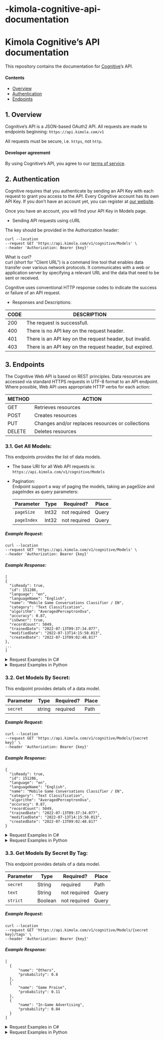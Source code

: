 # -kimola-cognitive-api-documentation
# Kimola Cognitive’s API documentation

  This repository contains the documentation for [Cognitive](https://cognitive.kimola.com)’s API.

  #### Contents

  - [Overview](#1-overview)
  - [Authentication](#2-authentication)
  - [Endpoints](#3-endpoints)

## 1. Overview

  Cognitive’s API is a JSON-based OAuth2 API. All requests are made to endpoints beginning:
  `https://api.kimola.com/v1`

  All requests must be secure, i.e. `https`, not `http`.

  #### Developer agreement

  By using Cognitive’s API, you agree to our [terms of service](https://kimola.com/terms-of-service).


## 2. Authentication

  Cognitive requires that you authenticate by sending an API Key with each request to grant you access to the API.
  Every Cognitive account has its own API Key. If you don’t have an account yet, you can register at [our website](https://kimola.com/cognitive).

  Once you have an account, you will find your API Key in Models page.

  - Sending API requests using cURL

  The key should be provided in the Authorization header:

  ```
  curl --location 
  --request GET 'https://api.kimola.com/v1/cognitive/Models' \
  --header 'Authorization: Bearer {key}'
  ```
  What is curl?\
  curl (short for "Client URL") is a command line tool that enables data transfer over various network protocols. It communicates with a web or       application server by specifying a relevant URL and the data that need to be sent or received.

  Cognitive uses conventional HTTP response codes to indicate the success or failure of an API request.

  *  Responses and Descriptions:

 |   CODE           |  DESCRIPTION                                                    |
 | -----------------|-----------------------------------------------------------------|
 |   200            |	The request is successfull.                                     |
 |   400            |	There is no API key on the request header.                      |
 |   401            |	There is an API key on the request header, but invalid.         |
 |   403            |	There is an API key on the request header, but expired.         |

## 3. Endpoints 

  The Cognitive Web API is based on REST principles.
  Data resources are accessed via standard HTTPS requests in UTF-8 format to an API endpoint. Where possible, Web API uses appropriate HTTP verbs for each action:

  |   METHOD         |  ACTION                                                      |
  |------------------|--------------------------------------------------------------|
  |   GET            |	Retrieves resources                                         |
  |   POST           |	Creates resources                                           |
  |   PUT            |	Changes and/or replaces resources or collections            |
  |   DELETE         |	Deletes resources                                           |

### 3.1. Get All Models: 
  
  This endpoints provides the list of data models.
  - The base URI for all Web API requests is: `https://api.kimola.com/v1/cognitive/Models`
  * Pagination:\
    Endpoint support a way of paging the models, taking an pageSize and pageIndex as query parameters:
  
    | Parameter       | Type     | Required?            |              Place                              |
    | -------------   |----------|----------------------|-------------------------------------------------|
    | `pageSize`      | Int32    | not required         |               Query                             |
    | `pageIndex`     | Int32    | not required         |               Query                             |

  ##### Example Request:
  ```
  curl --location 
  --request GET 'https://api.kimola.com/v1/cognitive/Models' \
  --header 'Authorization: Bearer {key}'
  ```
  
   ##### Example Response:
  ```
  [
  {
    "isReady": true,
    "id": 151286,
    "language": "en",
    "languageName": "English",
    "name": "Mobile Game Conversations Classifier / EN",
    "category": "Text Classification",
    "algorithm": "AveragedPerceptronOva",
    "accuracy": 0.87,
    "isOwner": true,
    "recordCount": 5049,
    "trainedDate": "2022-07-13T09:37:34.077",
    "modifiedDate": "2022-07-13T14:15:50.013",
    "createdDate": "2022-07-13T09:02:48.817"
  },
  ...
  ]
  ```

  <details><summary>Request Examples in C#</summary>
  
  ```
  var client = new RestClient("https://api.kimola.com/v1/cognitive/Models");
  client.Timeout = -1;
  var request = new RestRequest(Method.GET);
  request.AddHeader("Authorization", "Bearer {key}");
  IRestResponse response = client.Execute(request);
  Console.WriteLine(response.Content);
  ```
  </details>
  
  <details><summary>Request Examples in Python</summary>
  
  ```
    import requests

    url = "https://api.kimola.com/v1/cognitive/Models"

    payload={}
    headers = {
      'Authorization': 'Bearer {key}'
    }

    response = requests.request("GET", url, headers=headers, data=payload)

    print(response.text)
  
  ```
  </details>

  
 ### 3.2. Get Models By Secret: 
 
  This endpoint provides details of a data model.
  
  
| Parameter       | Type     | Required?            | Place                                           |
| -------------   |----------|----------------------|-------------------------------------------------|
| `secret`        | string   |  required            | Path                                            |
  
  ##### Example Request:
  ```
  curl --location 
  --request GET 'https://api.kimola.com/v1/cognitive/Models/{secret key}' \
  --header 'Authorization: Bearer {key}'
  ```
  
   ##### Example Response:
  ```
  {
    "isReady": true,
    "id": 151286,
    "language": "en",
    "languageName": "English",
    "name": "Mobile Game Conversations Classifier / EN",
    "category": "Text Classification",
    "algorithm": "AveragedPerceptronOva",
    "accuracy": 0.87,
    "recordCount": 5049,
    "trainedDate": "2022-07-13T09:37:34.077",
    "modifiedDate": "2022-07-13T14:15:50.013",
    "createdDate": "2022-07-13T09:02:48.817"
  }
  ```

  <details><summary>Request Examples in C#</summary>
  
  ```
  var client = new RestClient("https://api.kimola.com/v1/cognitive/Models/{secret key}");
  client.Timeout = -1;
  var request = new RestRequest(Method.GET);
  request.AddHeader("Authorization", "Bearer {key}");
  IRestResponse response = client.Execute(request);
  Console.WriteLine(response.Content);
  ```
  </details>
  
  <details><summary>Request Examples in Python</summary>
  
  ```
    import requests

    url = "https://api.kimola.com/v1/cognitive/Models/{secret key}"

    payload={}
    headers = {
      'Authorization': 'Bearer {key}'
    }

    response = requests.request("GET", url, headers=headers, data=payload)

    print(response.text)
  
  ```
  </details>

 ### 3.3. Get Models By Secret By Tag: 
 
  This endpoint provides details of a data model.
  

  
| Parameter       | Type     | Required?            | Place                                           |
| -------------   |----------|----------------------|-------------------------------------------------|
| `secret`        | String   | required             | Path                                            |
| `text`          | String   | not required         | Query                                           |
| `strict`        | Boolean  | not required         | Query                                           |

  
  ##### Example Request:
  
  ```
  curl --location 
  --request GET 'https://api.kimola.com/v1/cognitive/Models/{secret key}/tags' \
  --header 'Authorization: Bearer {key}'
  ```
  
   ##### Example Response:
   
  ```
  [
    {
        "name": "Others",
        "probability": 0.8
    },
    {
        "name": "Game Praise",
        "probability": 0.11
    },
    {
        "name": "In-Game Advertising",
        "probability": 0.04
    }
  ]
  ```
  <details><summary>Request Examples in C#</summary>
  
  ```
    var client = new RestClient("https://api.kimola.com/v1/cognitive/Models/{secret key}/tags");
    client.Timeout = -1;
    var request = new RestRequest(Method.GET);
    request.AddHeader("Authorization", "Bearer {key}");
    IRestResponse response = client.Execute(request);
    Console.WriteLine(response.Content);
  ```
  </details>
  
  <details><summary>Request Examples in Python</summary>
  
  ```
    import requests

    url = "https://api.kimola.com/v1/cognitive/Models/kkGN6AfxjuR0xSfyMTPSlg%3D%3D/tags"

    payload={}
    headers = {
      'Authorization': 'Bearer 8onLyA9zvJqo4d4A8NCaAA=='
    }

    response = requests.request("GET", url, headers=headers, data=payload)

    print(response.text)

  ```
  </details>
